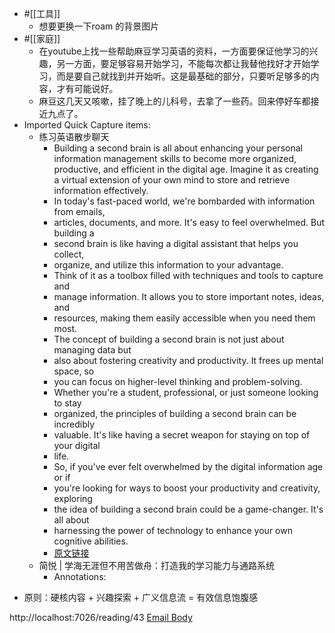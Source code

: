 - #[[工具]]
    - 想要更换一下roam 的背景图片
- #[[家庭]]
    - 在youtube上找一些帮助麻豆学习英语的资料，一方面要保证他学习的兴趣，另一方面，要足够容易开始学习，不能每次都让我替他找好才开始学习，而是要自己就找到并开始听。这是最基础的部分，只要听足够多的内容，才有可能说好。
    - 麻豆这几天又咳嗽，挂了晚上的儿科号，去拿了一些药。回来停好车都接近九点了。
- Imported Quick Capture items:
    - 练习英语散步聊天
        - Building a second brain is all about enhancing your personal information management skills to become more organized, productive, and efficient in the digital age. Imagine it as creating a virtual extension of your own mind to store and retrieve information effectively.
        - In today's fast-paced world, we're bombarded with information from emails,
        - articles, documents, and more. It's easy to feel overwhelmed. But building a
        - second brain is like having a digital assistant that helps you collect,
        - organize, and utilize this information to your advantage.
        - Think of it as a toolbox filled with techniques and tools to capture and
        - manage information. It allows you to store important notes, ideas, and
        - resources, making them easily accessible when you need them most.
        - The concept of building a second brain is not just about managing data but
        - also about fostering creativity and productivity. It frees up mental space, so
        - you can focus on higher-level thinking and problem-solving.
        - Whether you're a student, professional, or just someone looking to stay
        - organized, the principles of building a second brain can be incredibly
        - valuable. It's like having a secret weapon for staying on top of your digital
        - life.
        - So, if you've ever felt overwhelmed by the digital information age or if
        - you're looking for ways to boost your productivity and creativity, exploring
        - the idea of building a second brain could be a game-changer. It's all about
        - harnessing the power of technology to enhance your own cognitive abilities.
        - [原文链接](https://chat.openai.com/share/e52c1293-1e2d-48cd-a903-b34c9fcdd59b)
    - 简悦 | 学海无涯但不用苦做舟：打造我的学习能力与通路系统
        - Annotations:

* 原则：硬核内容 + 兴趣探索 + 广义信息流 = 有效信息饱腹感



http://localhost:7026/reading/43 [Email Body](https://files.todoist.com/zzU-2pZLY6WcmU0Vy8XVfLuHSsO8elJXZLqS3OdUOC-ZSnezTW1EK57hNfCUFjQw/by/21878347/as/file.html)
